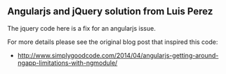 ## Angularjs and jQuery solution from Luis Perez

The jquery code here is a fix for an angularjs issue.

For more details please see the original blog post that inspired this code:

* http://www.simplygoodcode.com/2014/04/angularjs-getting-around-ngapp-limitations-with-ngmodule/

